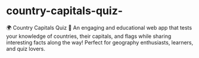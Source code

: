# country-capitals-quiz-
🌍 Country Capitals Quiz 🌟 An engaging and educational web app that tests your knowledge of countries, their capitals, and flags while sharing interesting facts along the way! Perfect for geography enthusiasts, learners, and quiz lovers.
